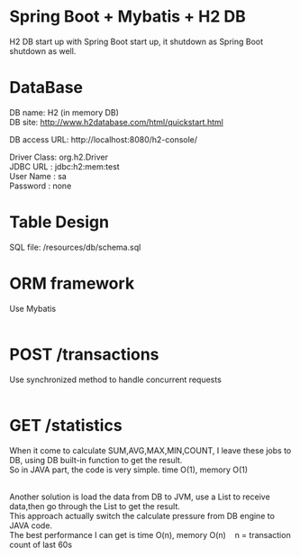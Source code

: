 # Spring Boot + Mybatis + H2 DB
H2 DB start up with Spring Boot start up, it shutdown as Spring Boot shutdown as well.

# DataBase
DB name: H2  (in memory DB)<br>
DB site: http://www.h2database.com/html/quickstart.html<br>

DB access URL: http://localhost:8080/h2-console/<br>

Driver Class: org.h2.Driver<br>
JDBC URL : jdbc:h2:mem:test<br>
User Name : sa<br>
Password : none<br>

# Table Design
SQL file: /resources/db/schema.sql<br>

# ORM framework
Use Mybatis<br><br>

# POST /transactions
Use synchronized method to handle concurrent requests<br><br>

# GET /statistics
When it come to calculate SUM,AVG,MAX,MIN,COUNT, I leave these jobs to DB, using DB built-in function to get the result.<br>
So in JAVA part, the code is very simple. time O(1), memory O(1)<br><br>

Another solution is load the data from DB to JVM, use a List to receive data,then go through the List to get the result.<br>
This approach actually switch the calculate pressure from DB engine to JAVA code.<br>
The best performance I can get is time O(n), memory O(n) &nbsp;&nbsp;  n = transaction count of last 60s



